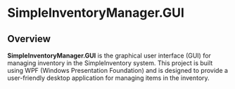 # SimpleInventoryManager.GUI

## Overview

**SimpleInventoryManager.GUI** is the graphical user interface (GUI) for managing inventory in the SimpleInventory system. This project is built using WPF (Windows Presentation Foundation) and is designed to provide a user-friendly desktop application for managing items in the inventory.
